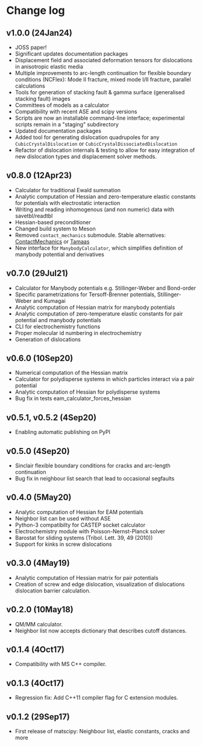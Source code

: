 Change log
==========

v1.0.0 (24Jan24)
-------------------------

- JOSS paper!
- Significant updates documentation packages
- Displacement field and associated deformation tensors for dislocations in anisotropic elastic media
- Multiple improvements to arc-length continuation for flexible boundary conditions (NCFlex): Mode II fracture,
  mixed mode I/II fracture, parallel calculations
- Tools for generation of stacking fault & gamma surface (generalised stacking fault) images
- Committees of models as a calculator
- Compatibility with recent ASE and scipy versions
- Scripts are now an installable command-line interface; experimental scripts remain in a "staging" subdirectory
- Updated documentation packages
- Added tool for generating dislocation quadrupoles for any `CubicCrystalDislocation` or `CubicCrystalDissociatedDislocation`
- Refactor of dislocation internals & testing to allow for easy integration of new dislocation types and displacement solver methods.

v0.8.0 (12Apr23) 
----------------

- Calculator for traditional Ewald summation 
- Analytic computation of Hessian and zero-temperature elastic constants for potentials with electrostatic interaction
- Writing and reading inhomogenous (and non numeric) data with savetbl/readtbl
- Hessian-based preconditioner
- Changed build system to Meson
- Removed `contact_mechanics` submodule. Stable alternatives:
  [ContactMechanics](https://github.com/ContactEngineering/ContactMechanics) or
  [Tamaas](https://gitlab.com/tamaas/tamaas)
- New interface for `ManybodyCalculator`, which simplifies definition of
  manybody potential and derivatives

v0.7.0 (29Jul21)
----------------

- Calculator for Manybody potentials e.g. Stillinger-Weber and Bond-order
- Specific parametrizations for Tersoff-Brenner potentials, Stillinger-Weber and Kumagai 
- Analytic computation of Hessian matrix for manybody potentials
- Analytic computation of zero-temperature elastic constants for pair potential and manybody potentials
- CLI for electrochemistry functions
- Proper molecular id numbering in electrochemistry
- Generation of dislocations

v0.6.0 (10Sep20)
----------------

- Numerical computation of the Hessian matrix 
- Calculator for polydisperse systems in which particles interact via a pair potential 
- Analytic computation of Hessian for polydisperse systems
- Bug fix in tests eam_calculator_forces_hessian 

v0.5.1, v0.5.2 (4Sep20)
-----------------------

- Enabling automatic publishing on PyPI

v0.5.0 (4Sep20)
---------------

- Sinclair flexible boundary conditions for cracks and arc-length continuation
- Bug fix in neighbour list search that lead to occasional segfaults

v0.4.0 (5May20)
---------------

- Analytic computation of Hessian for EAM potentials
- Neighbor list can be used without ASE
- Python-3 compatibilty for CASTEP socket calculator
- Electrochemistry module with Poisson-Nernst-Planck solver
- Barostat for sliding systems (Tribol. Lett. 39, 49 (2010))
- Support for kinks in screw dislocations

v0.3.0 (4May19)
---------------

- Analytic computation of Hessian matrix for pair potentials
- Creation of screw and edge dislocation, visualization of dislocations
  dislocation barrier calculation.

v0.2.0 (10May18)
----------------

- QM/MM calculator.
- Neighbor list now accepts dictionary that describes cutoff distances.

v0.1.4 (4Oct17)
---------------

- Compatibility with MS C++ compiler.

v0.1.3 (4Oct17)
--------------

- Regression fix: Add C++11 compiler flag for C extension modules.

v0.1.2 (29Sep17)
----------------

- First release of matscipy: Neighbour list, elastic constants, cracks and more
